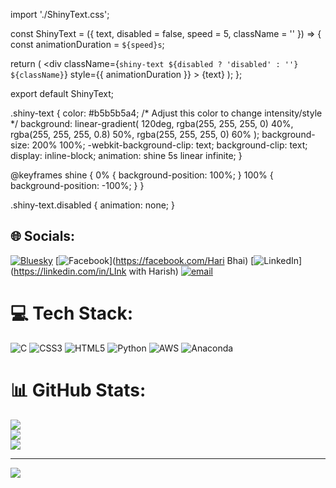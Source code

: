 import './ShinyText.css';

const ShinyText = ({ text, disabled = false, speed = 5, className = '' }) => {
  const animationDuration = `${speed}s`;

  return (
    <div
      className={`shiny-text ${disabled ? 'disabled' : ''} ${className}`}
      style={{ animationDuration }}
    >
      {text}
    </div>
  );
};

export default ShinyText;

.shiny-text {
  color: #b5b5b5a4; /* Adjust this color to change intensity/style */
  background: linear-gradient(
    120deg,
    rgba(255, 255, 255, 0) 40%,
    rgba(255, 255, 255, 0.8) 50%,
    rgba(255, 255, 255, 0) 60%
  );
  background-size: 200% 100%;
  -webkit-background-clip: text;
  background-clip: text;
  display: inline-block;
  animation: shine 5s linear infinite;
}

@keyframes shine {
  0% {
    background-position: 100%;
  }
  100% {
    background-position: -100%;
  }
}

.shiny-text.disabled {
  animation: none;
}


## 🌐 Socials:
[![Bluesky](https://img.shields.io/badge/bluesky-0285FF?style=for-the-badge&logo=bluesky&logoColor=%23FFFFFF)](https://bsky.app/profile/Hari436kumar) [![Facebook](https://img.shields.io/badge/Facebook-%231877F2.svg?logo=Facebook&logoColor=white)](https://facebook.com/Hari Bhai) [![LinkedIn](https://img.shields.io/badge/LinkedIn-%230077B5.svg?logo=linkedin&logoColor=white)](https://linkedin.com/in/LInk with Harish) [![email](https://img.shields.io/badge/Email-D14836?logo=gmail&logoColor=white)](mailto:xyz@gmail.com) 

# 💻 Tech Stack:
![C](https://img.shields.io/badge/c-%2300599C.svg?style=for-the-badge&logo=c&logoColor=white) ![CSS3](https://img.shields.io/badge/css3-%231572B6.svg?style=for-the-badge&logo=css3&logoColor=white) ![HTML5](https://img.shields.io/badge/html5-%23E34F26.svg?style=for-the-badge&logo=html5&logoColor=white) ![Python](https://img.shields.io/badge/python-3670A0?style=for-the-badge&logo=python&logoColor=ffdd54) ![AWS](https://img.shields.io/badge/AWS-%23FF9900.svg?style=for-the-badge&logo=amazon-aws&logoColor=white) ![Anaconda](https://img.shields.io/badge/Anaconda-%2344A833.svg?style=for-the-badge&logo=anaconda&logoColor=white)
# 📊 GitHub Stats:
![](https://github-readme-stats.vercel.app/api?username=Hari436kuamr&theme=dark&hide_border=false&include_all_commits=false&count_private=false)<br/>
![](https://nirzak-streak-stats.vercel.app/?user=Hari436kuamr&theme=dark&hide_border=false)<br/>
![](https://github-readme-stats.vercel.app/api/top-langs/?username=Hari436kuamr&theme=dark&hide_border=false&include_all_commits=false&count_private=false&layout=compact)

---
[![](https://visitcount.itsvg.in/api?id=Hari436kuamr&icon=2&color=2)](https://visitcount.itsvg.in)

<!-- Proudly created with GPRM ( https://gprm.itsvg.in ) -->
